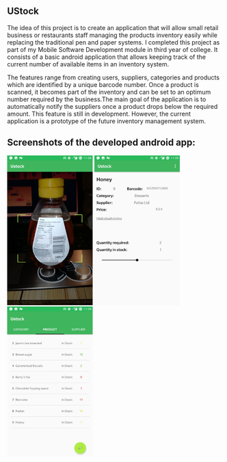 UStock
---
The idea of this project is to create an application that will allow small retail business or restaurants staff managing the products inventory easily while replacing the traditional pen and paper systems. I completed this project as part of my Mobile Software Development module in third year of college. It consists of a basic android application that allows keeping track of the current number of available items in an inventory system. 

The features range from creating users, suppliers, categories and products which are identified by a unique barcode number. Once a product is scanned, it becomes part of the inventory and can be set to an optimum number required by the business.The main goal of the application is to automatically notify the suppliers once a product drops below the required amount. This feature is still in development. However, the current application is a prototype of the future inventory management system.

Screenshots of the developed android app:
---
  <img src="https://github.com/victorgzv/UStock/blob/master/screenshots/scanner.jpg" width="200" height="350">       <img src="https://github.com/victorgzv/UStock/blob/master/screenshots/prouctDisplay.jpg" width="200" height="350">       <img src="https://github.com/victorgzv/UStock/blob/master/screenshots/Screenshot_20171126-230959.jpg" width="200" height="350">
